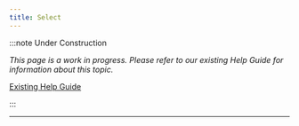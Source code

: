 ```yaml
---
title: Select
---
```


:::note Under Construction

*This page is a work in progress. Please refer to our existing Help Guide for information about this topic.*

[Existing Help Guide](https://help.pozi.com/search?query=select)

:::

---
